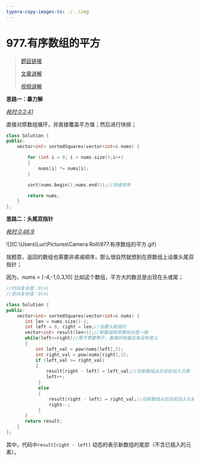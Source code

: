 ```yaml
---
typora-copy-images-to: ./..\img
---
```


#  **977.有序数组的平方**

> [题目链接](https://leetcode.cn/problems/squares-of-a-sorted-array/)
>
> [文章讲解](https://programmercarl.com/0977.%E6%9C%89%E5%BA%8F%E6%95%B0%E7%BB%84%E7%9A%84%E5%B9%B3%E6%96%B9.html)
>
> [视频讲解](https://www.bilibili.com/video/BV1QB4y1D7ep)

**思路一：暴力解**

*<u>耗时 0:2:41</u>*

直接对原数组循环，并直接覆盖平方值；然后进行快排；

```c++
class Solution {
public:
    vector<int> sortedSquares(vector<int>& nums) {

        for (int i = 0; i < nums.size();i++)
        {
            nums[i] *= nums[i];
        }

        sort(nums.begin(),nums.end());//快速排序

        return nums;
    }
};
```

**思路二：头尾双指针**

*<u>耗时 0:46:9</u>*

![](C:\Users\Luc\Pictures\Camera Roll\977.有序数组的平方.gif)

按题意，返回的数组也需要非递减顺序，那么很自然就想到在原数组上设置头尾双指针；

因为，nums = [-4,-1,0,3,10] 比如这个数组，平方大的数总是出现在头或尾；

```c++
//时间复杂度：O(n)
//空间复杂度：O(n)

class Solution {
public:
    vector<int> sortedSquares(vector<int>& nums) {
       int len = nums.size()-1;
       int left = 0, right = len;//设置头尾指针
       vector<int> result(len+1);//新数组和原数组长度一致
       while(left<=right)//需不需要等于，看循环到最后有没有意义
       {
           int left_val = pow(nums[left],2);
           int right_val = pow(nums[right],2);
           if (left_val >= right_val)
           {
               result[right - left] = left_val;//在新数组从后往前加入元素
               left++;
            }
            else
            {
                result[right - left] = right_val;//在新数组从后往前加入元素
                right--;
            }
       }
       return result;
    }
};
```

其中，代码中`result[right - left]` 动态的表示新数组的尾部（不含已插入的元素）。